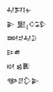 <div class='block'>
<div class='line'>𒄷𒁕𒋙𒉡</div>
<div class='line'>𒉌 𒅅𒄭𒁉</div>
<div class='line'>𒇷𒄑𒄷𒊒</div>
<div class='line'>𒄿𒌑</div>
<div class='line'>𒊭 𒌗𒍩</div>
<div class='line'>𒀲𒆪𒁷𒉌</div>
</div>